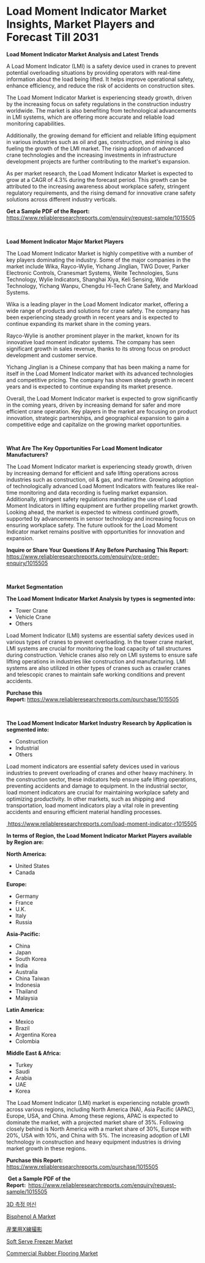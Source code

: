 <p><h1>Load Moment Indicator Market Insights, Market Players and Forecast Till 2031</h1></p><p><strong>Load Moment Indicator Market Analysis and Latest Trends</strong></p>
<p><p>A Load Moment Indicator (LMI) is a safety device used in cranes to prevent potential overloading situations by providing operators with real-time information about the load being lifted. It helps improve operational safety, enhance efficiency, and reduce the risk of accidents on construction sites.</p><p>The Load Moment Indicator Market is experiencing steady growth, driven by the increasing focus on safety regulations in the construction industry worldwide. The market is also benefiting from technological advancements in LMI systems, which are offering more accurate and reliable load monitoring capabilities.</p><p>Additionally, the growing demand for efficient and reliable lifting equipment in various industries such as oil and gas, construction, and mining is also fueling the growth of the LMI market. The rising adoption of advanced crane technologies and the increasing investments in infrastructure development projects are further contributing to the market's expansion.</p><p>As per market research, the Load Moment Indicator Market is expected to grow at a CAGR of 4.3% during the forecast period. This growth can be attributed to the increasing awareness about workplace safety, stringent regulatory requirements, and the rising demand for innovative crane safety solutions across different industry verticals.</p></p>
<p><strong>Get a Sample PDF of the Report:&nbsp;</strong> <a href="https://www.reliableresearchreports.com/enquiry/request-sample/1015505">https://www.reliableresearchreports.com/enquiry/request-sample/1015505</a></p>
<p>&nbsp;</p>
<p><strong>Load Moment Indicator Major Market Players</strong></p>
<p><p>The Load Moment Indicator Market is highly competitive with a number of key players dominating the industry. Some of the major companies in the market include Wika, Rayco-Wylie, Yichang Jinglian, TWG Dover, Parker Electronic Controls, Cranesmart Systems, Weite Technologies, Suns Technology, Wylie Indicators, Shanghai Xiya, Keli Sensing, Wide Technology, Yichang Wanpu, Chengdu Hi-Tech Crane Safety, and Markload Systems.</p><p>Wika is a leading player in the Load Moment Indicator market, offering a wide range of products and solutions for crane safety. The company has been experiencing steady growth in recent years and is expected to continue expanding its market share in the coming years.</p><p>Rayco-Wylie is another prominent player in the market, known for its innovative load moment indicator systems. The company has seen significant growth in sales revenue, thanks to its strong focus on product development and customer service.</p><p>Yichang Jinglian is a Chinese company that has been making a name for itself in the Load Moment Indicator market with its advanced technologies and competitive pricing. The company has shown steady growth in recent years and is expected to continue expanding its market presence.</p><p>Overall, the Load Moment Indicator market is expected to grow significantly in the coming years, driven by increasing demand for safer and more efficient crane operation. Key players in the market are focusing on product innovation, strategic partnerships, and geographical expansion to gain a competitive edge and capitalize on the growing market opportunities.</p></p>
<p>&nbsp;</p>
<p><strong>What Are The Key Opportunities For Load Moment Indicator Manufacturers?</strong></p>
<p><p>The Load Moment Indicator market is experiencing steady growth, driven by increasing demand for efficient and safe lifting operations across industries such as construction, oil & gas, and maritime. Growing adoption of technologically advanced Load Moment Indicators with features like real-time monitoring and data recording is fueling market expansion. Additionally, stringent safety regulations mandating the use of Load Moment Indicators in lifting equipment are further propelling market growth. Looking ahead, the market is expected to witness continued growth, supported by advancements in sensor technology and increasing focus on ensuring workplace safety. The future outlook for the Load Moment Indicator market remains positive with opportunities for innovation and expansion.</p></p>
<p><strong>Inquire or Share Your Questions If Any Before Purchasing This Report:</strong> <a href="https://www.reliableresearchreports.com/enquiry/pre-order-enquiry/1015505">https://www.reliableresearchreports.com/enquiry/pre-order-enquiry/1015505</a></p>
<p>&nbsp;</p>
<p><strong>Market Segmentation</strong></p>
<p><strong>The Load Moment Indicator Market Analysis by types is segmented into:</strong></p>
<p><ul><li>Tower Crane</li><li>Vehicle Crane</li><li>Others</li></ul></p>
<p><p>Load Moment Indicator (LMI) systems are essential safety devices used in various types of cranes to prevent overloading. In the tower crane market, LMI systems are crucial for monitoring the load capacity of tall structures during construction. Vehicle cranes also rely on LMI systems to ensure safe lifting operations in industries like construction and manufacturing. LMI systems are also utilized in other types of cranes such as crawler cranes and telescopic cranes to maintain safe working conditions and prevent accidents.</p></p>
<p><strong>Purchase this Report:&nbsp;</strong><a href="https://www.reliableresearchreports.com/purchase/1015505">https://www.reliableresearchreports.com/purchase/1015505</a></p>
<p>&nbsp;</p>
<p><strong>The Load Moment Indicator Market Industry Research by Application is segmented into:</strong></p>
<p><ul><li>Construction</li><li>Industrial</li><li>Others</li></ul></p>
<p><p>Load moment indicators are essential safety devices used in various industries to prevent overloading of cranes and other heavy machinery. In the construction sector, these indicators help ensure safe lifting operations, preventing accidents and damage to equipment. In the industrial sector, load moment indicators are crucial for maintaining workplace safety and optimizing productivity. In other markets, such as shipping and transportation, load moment indicators play a vital role in preventing accidents and ensuring efficient material handling processes.</p></p>
<p><a href="https://www.reliableresearchreports.com/load-moment-indicator-r1015505">&nbsp;https://www.reliableresearchreports.com/load-moment-indicator-r1015505</a></p>
<p><strong>In terms of Region, the Load Moment Indicator Market Players available by Region are:</strong></p>
<p>
    <p> <strong> North America: </strong>
        <ul>
            <li>United States</li>
            <li>Canada</li>
        </ul>
        </p> 
    <p> <strong> Europe: </strong>
        <ul>
            <li>Germany</li>
            <li>France</li>
            <li>U.K.</li>
            <li>Italy</li>
            <li>Russia</li>
        </ul>
        </p> 
    <p> <strong> Asia-Pacific: </strong>
        <ul>
            <li>China</li>
            <li>Japan</li>
            <li>South Korea</li>
            <li>India</li>
            <li>Australia</li>
            <li>China Taiwan</li>
            <li>Indonesia</li>
            <li>Thailand</li>
            <li>Malaysia</li>
        </ul>
        </p> 
    <p> <strong> Latin America: </strong>
        <ul>
            <li>Mexico</li>
            <li>Brazil</li>
            <li>Argentina Korea</li>
            <li>Colombia</li>
        </ul>
        </p> 
    <p> <strong> Middle East & Africa: </strong>
        <ul>
            <li>Turkey</li>
            <li>Saudi</li>
            <li>Arabia</li>
            <li>UAE</li>
            <li>Korea</li>
        </ul>
    </p>
    </p>
<p><p>The Load Moment Indicator (LMI) market is experiencing notable growth across various regions, including North America (NA), Asia Pacific (APAC), Europe, USA, and China. Among these regions, APAC is expected to dominate the market, with a projected market share of 35%. Following closely behind is North America with a market share of 30%, Europe with 20%, USA with 10%, and China with 5%. The increasing adoption of LMI technology in construction and heavy equipment industries is driving market growth in these regions.</p></p>
<p><strong>Purchase this Report: </strong><a href="https://www.reliableresearchreports.com/purchase/1015505">https://www.reliableresearchreports.com/purchase/1015505</a></p>
<p>&nbsp;<strong>Get a Sample PDF of the Report:&nbsp;&nbsp;</strong><a href="https://www.reliableresearchreports.com/enquiry/request-sample/1015505">https://www.reliableresearchreports.com/enquiry/request-sample/1015505</a></p>
<p><strong></strong></p>
<p><p><a href="https://github.com/GabrielBlanda5656/Market-Research-Report-List-1/blob/main/895833832877.md">3D 측정 머신</a></p><p><a href="https://www.linkedin.com/pulse/bisphenol-market-size-reflecting-forecast-till-2031-type-application-djmnc?trackingId=sgA7kcsFc3YtAeRFgvJDIA%3D%3D">Bisphenol A Market</a></p><p><a href="https://github.com/lrlmopnhwd79300/Market-Research-Report-List-1/blob/main/653793635848.md">産業用X線撮影</a></p><p><a href="https://github.com/abdelrhmankishk22/Market-Research-Report-List-4/blob/main/soft-serve-freezer-market.md">Soft Serve Freezer Market</a></p><p><a href="https://issuu.com/reportprime-2/docs/commercial-rubber-flooring-market-size-2030.pptx">Commercial Rubber Flooring Market</a></p></p>